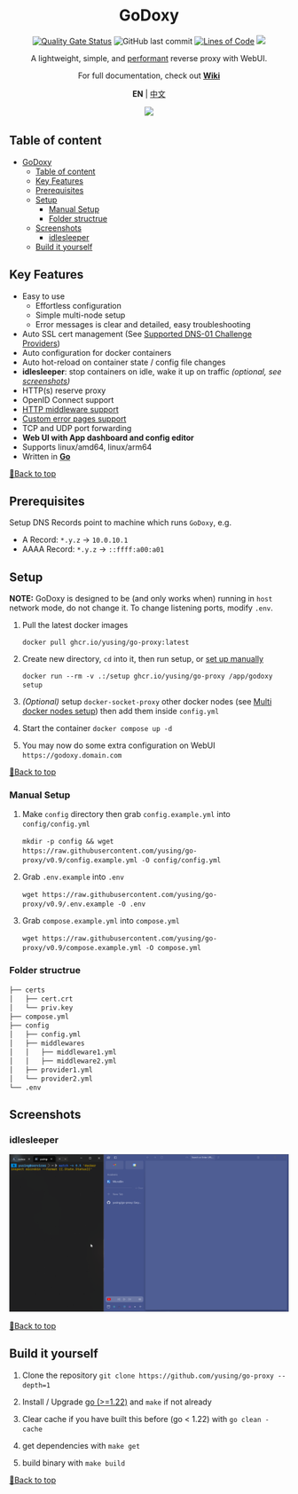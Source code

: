 <div align="center">

# GoDoxy

[![Quality Gate Status](https://sonarcloud.io/api/project_badges/measure?project=yusing_go-proxy&metric=alert_status)](https://sonarcloud.io/summary/new_code?id=yusing_go-proxy)
![GitHub last commit](https://img.shields.io/github/last-commit/yusing/go-proxy)
[![Lines of Code](https://sonarcloud.io/api/project_badges/measure?project=yusing_go-proxy&metric=ncloc)](https://sonarcloud.io/summary/new_code?id=yusing_go-proxy)
[![](https://dcbadge.limes.pink/api/server/umReR62nRd?style=flat)](https://discord.gg/umReR62nRd)

A lightweight, simple, and [performant](https://github.com/yusing/go-proxy/wiki/Benchmarks) reverse proxy with WebUI.

For full documentation, check out **[Wiki](https://github.com/yusing/go-proxy/wiki)**

**EN** | <a href="README_CHT.md">中文</a>

<!-- [![Security Rating](https://sonarcloud.io/api/project_badges/measure?project=yusing_go-proxy&metric=security_rating)](https://sonarcloud.io/summary/new_code?id=yusing_go-proxy)
[![Maintainability Rating](https://sonarcloud.io/api/project_badges/measure?project=yusing_go-proxy&metric=sqale_rating)](https://sonarcloud.io/summary/new_code?id=yusing_go-proxy)
[![Vulnerabilities](https://sonarcloud.io/api/project_badges/measure?project=yusing_go-proxy&metric=vulnerabilities)](https://sonarcloud.io/summary/new_code?id=yusing_go-proxy) -->

<img src="https://github.com/user-attachments/assets/4bb371f4-6e4c-425c-89b2-b9e962bdd46f" style="max-width: 650">

</div>

## Table of content

<!-- TOC -->

- [GoDoxy](#godoxy)
  - [Table of content](#table-of-content)
  - [Key Features](#key-features)
  - [Prerequisites](#prerequisites)
  - [Setup](#setup)
    - [Manual Setup](#manual-setup)
    - [Folder structrue](#folder-structrue)
  - [Screenshots](#screenshots)
    - [idlesleeper](#idlesleeper)
  - [Build it yourself](#build-it-yourself)

## Key Features

- Easy to use
  - Effortless configuration
  - Simple multi-node setup
  - Error messages is clear and detailed, easy troubleshooting
- Auto SSL cert management (See [Supported DNS-01 Challenge Providers](https://github.com/yusing/go-proxy/wiki/Supported-DNS%E2%80%9001-Providers))
- Auto configuration for docker containers
- Auto hot-reload on container state / config file changes
- **idlesleeper**: stop containers on idle, wake it up on traffic _(optional, see [screenshots](#idlesleeper))_
- HTTP(s) reserve proxy
- OpenID Connect support
- [HTTP middleware support](https://github.com/yusing/go-proxy/wiki/Middlewares)
- [Custom error pages support](https://github.com/yusing/go-proxy/wiki/Middlewares#custom-error-pages)
- TCP and UDP port forwarding
- **Web UI with App dashboard and config editor**
- Supports linux/amd64, linux/arm64
- Written in **[Go](https://go.dev)**

[🔼Back to top](#table-of-content)

## Prerequisites

Setup DNS Records point to machine which runs `GoDoxy`, e.g.

- A Record: `*.y.z` -> `10.0.10.1`
- AAAA Record: `*.y.z` -> `::ffff:a00:a01`

## Setup

**NOTE:** GoDoxy is designed to be (and only works when) running in `host` network mode, do not change it. To change listening ports, modify `.env`.

1.  Pull the latest docker images

    ```shell
    docker pull ghcr.io/yusing/go-proxy:latest
    ```

2.  Create new directory, `cd` into it, then run setup, or [set up manually](#manual-setup)

    ```shell
    docker run --rm -v .:/setup ghcr.io/yusing/go-proxy /app/godoxy setup
    ```

3.  _(Optional)_ setup `docker-socket-proxy` other docker nodes (see [Multi docker nodes setup](https://github.com/yusing/go-proxy/wiki/Configurations#multi-docker-nodes-setup)) then add them inside `config.yml`

4.  Start the container `docker compose up -d`

5.  You may now do some extra configuration on WebUI `https://godoxy.domain.com`

[🔼Back to top](#table-of-content)

### Manual Setup

1. Make `config` directory then grab `config.example.yml` into `config/config.yml`

   `mkdir -p config && wget https://raw.githubusercontent.com/yusing/go-proxy/v0.9/config.example.yml -O config/config.yml`

2. Grab `.env.example` into `.env`

   `wget https://raw.githubusercontent.com/yusing/go-proxy/v0.9/.env.example -O .env`

3. Grab `compose.example.yml` into `compose.yml`

   `wget https://raw.githubusercontent.com/yusing/go-proxy/v0.9/compose.example.yml -O compose.yml`

### Folder structrue

```shell
├── certs
│   ├── cert.crt
│   └── priv.key
├── compose.yml
├── config
│   ├── config.yml
│   ├── middlewares
│   │   ├── middleware1.yml
│   │   ├── middleware2.yml
│   ├── provider1.yml
│   └── provider2.yml
└── .env
```

## Screenshots

### idlesleeper

![idlesleeper](screenshots/idlesleeper.webp)

[🔼Back to top](#table-of-content)

## Build it yourself

1. Clone the repository `git clone https://github.com/yusing/go-proxy --depth=1`

2. Install / Upgrade [go (>=1.22)](https://go.dev/doc/install) and `make` if not already

3. Clear cache if you have built this before (go < 1.22) with `go clean -cache`

4. get dependencies with `make get`

5. build binary with `make build`

[🔼Back to top](#table-of-content)

